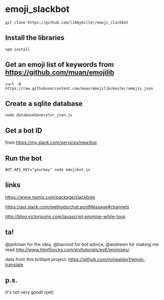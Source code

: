 # emoji_slackbot

    git clone https://github.com/libbymiller/emoji_slackbot

## Install the libraries

    npm install

## Get an emoji list of keywords from https://github.com/muan/emojilib

    curl -O https://raw.githubusercontent.com/muan/emojilib/master/emojis.json

## Create a sqlite database

    node databaseGenerator_json.js

## Get a bot ID

from https://my.slack.com/services/new/bot

## Run the bot

    BOT_API_KEY="yourkey" node emojibot.js

## links

https://www.npmjs.com/package/slackbots

https://api.slack.com/methods/chat.postMessage#channels

http://blog.victorquinn.com/javascript-promise-while-loop

## ta!

@jarkman for the idea, @barnoid for bot advice, @andrewn for making me read http://www.html5rocks.com/en/tutorials/es6/promises/

data from this brilliant project: https://github.com/notwaldorf/emoji-translate

## p.s.

It's not very good! (yet)
